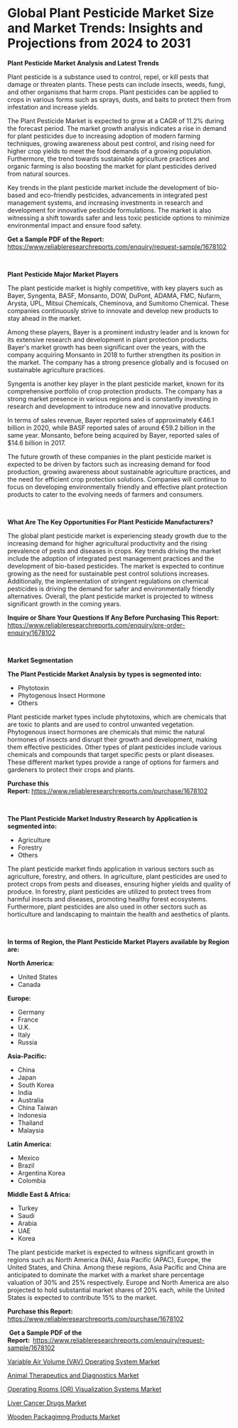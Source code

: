 <p><h1>Global Plant Pesticide Market Size and Market Trends: Insights and Projections from 2024 to 2031</h1></p><p><strong>Plant Pesticide Market Analysis and Latest Trends</strong></p>
<p><p>Plant pesticide is a substance used to control, repel, or kill pests that damage or threaten plants. These pests can include insects, weeds, fungi, and other organisms that harm crops. Plant pesticides can be applied to crops in various forms such as sprays, dusts, and baits to protect them from infestation and increase yields.</p><p>The Plant Pesticide Market is expected to grow at a CAGR of 11.2% during the forecast period. The market growth analysis indicates a rise in demand for plant pesticides due to increasing adoption of modern farming techniques, growing awareness about pest control, and rising need for higher crop yields to meet the food demands of a growing population. Furthermore, the trend towards sustainable agriculture practices and organic farming is also boosting the market for plant pesticides derived from natural sources.</p><p>Key trends in the plant pesticide market include the development of bio-based and eco-friendly pesticides, advancements in integrated pest management systems, and increasing investments in research and development for innovative pesticide formulations. The market is also witnessing a shift towards safer and less toxic pesticide options to minimize environmental impact and ensure food safety.</p></p>
<p><strong>Get a Sample PDF of the Report:&nbsp;</strong> <a href="https://www.reliableresearchreports.com/enquiry/request-sample/1678102">https://www.reliableresearchreports.com/enquiry/request-sample/1678102</a></p>
<p>&nbsp;</p>
<p><strong>Plant Pesticide Major Market Players</strong></p>
<p><p>The plant pesticide market is highly competitive, with key players such as Bayer, Syngenta, BASF, Monsanto, DOW, DuPont, ADAMA, FMC, Nufarm, Arysta, UPL, Mitsui Chemicals, Cheminova, and Sumitomo Chemical. These companies continuously strive to innovate and develop new products to stay ahead in the market.</p><p>Among these players, Bayer is a prominent industry leader and is known for its extensive research and development in plant protection products. Bayer's market growth has been significant over the years, with the company acquiring Monsanto in 2018 to further strengthen its position in the market. The company has a strong presence globally and is focused on sustainable agriculture practices.</p><p>Syngenta is another key player in the plant pesticide market, known for its comprehensive portfolio of crop protection products. The company has a strong market presence in various regions and is constantly investing in research and development to introduce new and innovative products.</p><p>In terms of sales revenue, Bayer reported sales of approximately €46.1 billion in 2020, while BASF reported sales of around €59.2 billion in the same year. Monsanto, before being acquired by Bayer, reported sales of $14.6 billion in 2017.</p><p>The future growth of these companies in the plant pesticide market is expected to be driven by factors such as increasing demand for food production, growing awareness about sustainable agriculture practices, and the need for efficient crop protection solutions. Companies will continue to focus on developing environmentally friendly and effective plant protection products to cater to the evolving needs of farmers and consumers.</p></p>
<p>&nbsp;</p>
<p><strong>What Are The Key Opportunities For Plant Pesticide Manufacturers?</strong></p>
<p><p>The global plant pesticide market is experiencing steady growth due to the increasing demand for higher agricultural productivity and the rising prevalence of pests and diseases in crops. Key trends driving the market include the adoption of integrated pest management practices and the development of bio-based pesticides. The market is expected to continue growing as the need for sustainable pest control solutions increases. Additionally, the implementation of stringent regulations on chemical pesticides is driving the demand for safer and environmentally friendly alternatives. Overall, the plant pesticide market is projected to witness significant growth in the coming years.</p></p>
<p><strong>Inquire or Share Your Questions If Any Before Purchasing This Report:</strong> <a href="https://www.reliableresearchreports.com/enquiry/pre-order-enquiry/1678102">https://www.reliableresearchreports.com/enquiry/pre-order-enquiry/1678102</a></p>
<p>&nbsp;</p>
<p><strong>Market Segmentation</strong></p>
<p><strong>The Plant Pesticide Market Analysis by types is segmented into:</strong></p>
<p><ul><li>Phytotoxin</li><li>Phytogenous Insect Hormone</li><li>Others</li></ul></p>
<p><p>Plant pesticide market types include phytotoxins, which are chemicals that are toxic to plants and are used to control unwanted vegetation. Phytogenous insect hormones are chemicals that mimic the natural hormones of insects and disrupt their growth and development, making them effective pesticides. Other types of plant pesticides include various chemicals and compounds that target specific pests or plant diseases. These different market types provide a range of options for farmers and gardeners to protect their crops and plants.</p></p>
<p><strong>Purchase this Report:&nbsp;</strong><a href="https://www.reliableresearchreports.com/purchase/1678102">https://www.reliableresearchreports.com/purchase/1678102</a></p>
<p>&nbsp;</p>
<p><strong>The Plant Pesticide Market Industry Research by Application is segmented into:</strong></p>
<p><ul><li>Agriculture</li><li>Forestry</li><li>Others</li></ul></p>
<p><p>The plant pesticide market finds application in various sectors such as agriculture, forestry, and others. In agriculture, plant pesticides are used to protect crops from pests and diseases, ensuring higher yields and quality of produce. In forestry, plant pesticides are utilized to protect trees from harmful insects and diseases, promoting healthy forest ecosystems. Furthermore, plant pesticides are also used in other sectors such as horticulture and landscaping to maintain the health and aesthetics of plants.</p></p>
<p>&nbsp;</p>
<p><strong>In terms of Region, the Plant Pesticide Market Players available by Region are:</strong></p>
<p>
    <p> <strong> North America: </strong>
        <ul>
            <li>United States</li>
            <li>Canada</li>
        </ul>
        </p> 
    <p> <strong> Europe: </strong>
        <ul>
            <li>Germany</li>
            <li>France</li>
            <li>U.K.</li>
            <li>Italy</li>
            <li>Russia</li>
        </ul>
        </p> 
    <p> <strong> Asia-Pacific: </strong>
        <ul>
            <li>China</li>
            <li>Japan</li>
            <li>South Korea</li>
            <li>India</li>
            <li>Australia</li>
            <li>China Taiwan</li>
            <li>Indonesia</li>
            <li>Thailand</li>
            <li>Malaysia</li>
        </ul>
        </p> 
    <p> <strong> Latin America: </strong>
        <ul>
            <li>Mexico</li>
            <li>Brazil</li>
            <li>Argentina Korea</li>
            <li>Colombia</li>
        </ul>
        </p> 
    <p> <strong> Middle East & Africa: </strong>
        <ul>
            <li>Turkey</li>
            <li>Saudi</li>
            <li>Arabia</li>
            <li>UAE</li>
            <li>Korea</li>
        </ul>
    </p>
    </p>
<p><p>The plant pesticide market is expected to witness significant growth in regions such as North America (NA), Asia Pacific (APAC), Europe, the United States, and China. Among these regions, Asia Pacific and China are anticipated to dominate the market with a market share percentage valuation of 30% and 25% respectively. Europe and North America are also projected to hold substantial market shares of 20% each, while the United States is expected to contribute 15% to the market.</p></p>
<p><strong>Purchase this Report: </strong><a href="https://www.reliableresearchreports.com/purchase/1678102">https://www.reliableresearchreports.com/purchase/1678102</a></p>
<p>&nbsp;<strong>Get a Sample PDF of the Report:&nbsp;&nbsp;</strong><a href="https://www.reliableresearchreports.com/enquiry/request-sample/1678102">https://www.reliableresearchreports.com/enquiry/request-sample/1678102</a></p>
<p><strong></strong></p>
<p><p><a href="https://medium.com/@darienhoppe3434/variable-air-volume-vav-operating-system-market-the-key-to-successful-business-strategy-forecast-b243685491df">Variable Air Volume (VAV) Operating System Market</a></p><p><a href="https://github.com/fiixsa/Market-Research-Report-List-1/blob/main/animal-therapeutics-and-diagnostics-market.md">Animal Therapeutics and Diagnostics Market</a></p><p><a href="https://medium.com/@darienhoppe3434/operating-rooms-or-visualization-systems-market-competitive-analysis-market-trends-and-forecast-37e675e8dc85">Operating Rooms (OR) Visualization Systems Market</a></p><p><a href="https://github.com/Airanohannonzb68e5pb53oc1/Market-Research-Report-List-1/blob/main/liver-cancer-drugs-market.md">Liver Cancer Drugs Market</a></p><p><a href="https://issuu.com/reportprime-2/docs/wooden-packagimng-products-market-size-2030.pptx">Wooden Packagimng Products Market</a></p></p>